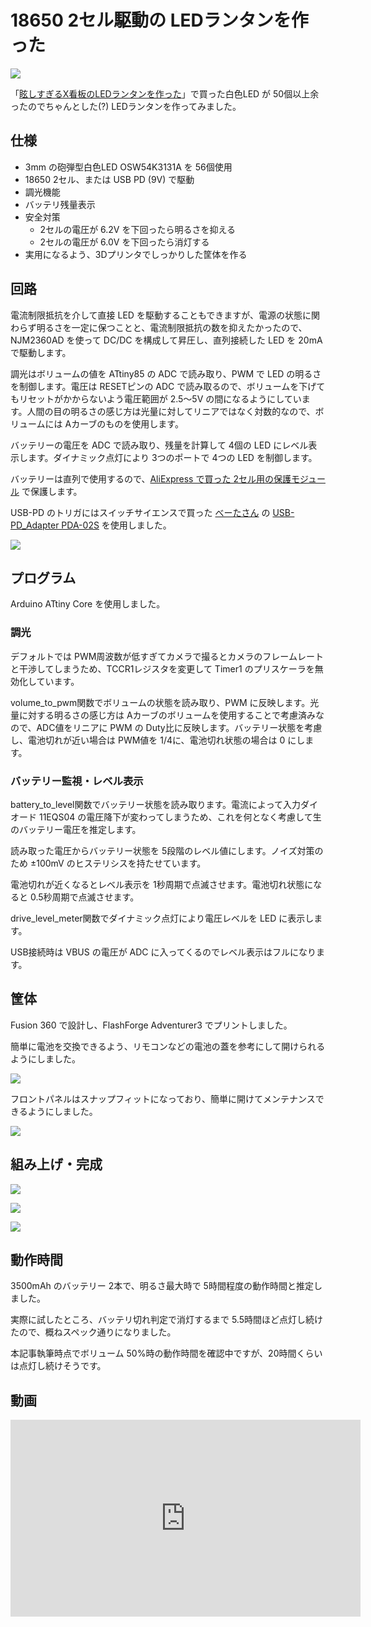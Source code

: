 # 18650 2セル駆動の LEDランタンを作った

![](./cover.jpg)

「[眩しすぎるX看板のLEDランタンを作った](https://www.nicovideo.jp/watch/sm42584102)」で買った白色LED が 50個以上余ったのでちゃんとした(?) LEDランタンを作ってみました。

## 仕様

- 3mm の砲弾型白色LED OSW54K3131A を 56個使用
- 18650 2セル、または USB PD (9V) で駆動
- 調光機能
- バッテリ残量表示
- 安全対策
    - 2セルの電圧が 6.2V を下回ったら明るさを抑える
    - 2セルの電圧が 6.0V を下回ったら消灯する
- 実用になるよう、3Dプリンタでしっかりした筐体を作る

## 回路

電流制限抵抗を介して直接 LED を駆動することもできますが、電源の状態に関わらず明るさを一定に保つことと、電流制限抵抗の数を抑えたかったので、NJM2360AD を使って DC/DC を構成して昇圧し、直列接続した LED を 20mA で駆動します。

調光はボリュームの値を ATtiny85 の ADC で読み取り、PWM で LED の明るさを制御します。電圧は RESETピンの ADC で読み取るので、ボリュームを下げてもリセットがかからないよう電圧範囲が 2.5～5V の間になるようにしています。人間の目の明るさの感じ方は光量に対してリニアではなく対数的なので、ボリュームには Aカーブのものを使用します。

バッテリーの電圧を ADC で読み取り、残量を計算して 4個の LED にレベル表示します。ダイナミック点灯により 3つのポートで 4つの LED を制御します。

バッテリーは直列で使用するので、[AliExpress で買った 2セル用の保護モジュール](https://ja.aliexpress.com/item/32835055863.html) で保護します。

USB-PD のトリガにはスイッチサイエンスで買った [べーたさん](https://twitter.com/betaEncoder) の [USB-PD_Adapter PDA-02S](https://www.switch-science.com/products/7237) を使用しました。

![](./circuit.png)

## プログラム

Arduino ATtiny Core を使用しました。

### 調光

デフォルトでは PWM周波数が低すぎてカメラで撮るとカメラのフレームレートと干渉してしまうため、TCCR1レジスタを変更して Timer1 のプリスケーラを無効化しています。

volume_to_pwm関数でボリュームの状態を読み取り、PWM に反映します。光量に対する明るさの感じ方は Aカーブのボリュームを使用することで考慮済みなので、ADC値をリニアに PWM の Duty比に反映します。バッテリー状態を考慮し、電池切れが近い場合は PWM値を 1/4に、電池切れ状態の場合は 0 にします。

### バッテリー監視・レベル表示

battery_to_level関数でバッテリー状態を読み取ります。電流によって入力ダイオード 11EQS04 の電圧降下が変わってしまうため、これを何となく考慮して生のバッテリー電圧を推定します。

読み取った電圧からバッテリー状態を 5段階のレベル値にします。ノイズ対策のため ±100mV のヒステリシスを持たせています。

電池切れが近くなるとレベル表示を 1秒周期で点滅させます。電池切れ状態になると 0.5秒周期で点滅させます。

drive_level_meter関数でダイナミック点灯により電圧レベルを LED に表示します。

USB接続時は VBUS の電圧が ADC に入ってくるのでレベル表示はフルになります。

<script src="https://gist.github.com/shapoco/bd8ae99e2f93c5aba1dedaa17930fa90.js"></script>

## 筐体

Fusion 360 で設計し、FlashForge Adventurer3 でプリントしました。

簡単に電池を交換できるよう、リモコンなどの電池の蓋を参考にして開けられるようにしました。

![](./lantern_case.png)

フロントパネルはスナップフィットになっており、簡単に開けてメンテナンスできるようにしました。

![](./box_snapping.png)

## 組み上げ・完成

![](./buildup_0.jpg)

![](./buildup_1.jpg)

![](./buildup_2.jpg)

## 動作時間

3500mAh のバッテリー 2本で、明るさ最大時で 5時間程度の動作時間と推定しました。

実際に試したところ、バッテリ切れ判定で消灯するまで 5.5時間ほど点灯し続けたので、概ねスペック通りになりました。

本記事執筆時点でボリューム 50%時の動作時間を確認中ですが、20時間くらいは点灯し続けそうです。

## 動画

<iframe width="560" height="315" src="https://www.youtube.com/embed/ZpbXncW4yrE?si=R0i240itAevQu_FE" title="YouTube video player" frameborder="0" allow="accelerometer; autoplay; clipboard-write; encrypted-media; gyroscope; picture-in-picture; web-share" allowfullscreen></iframe>
